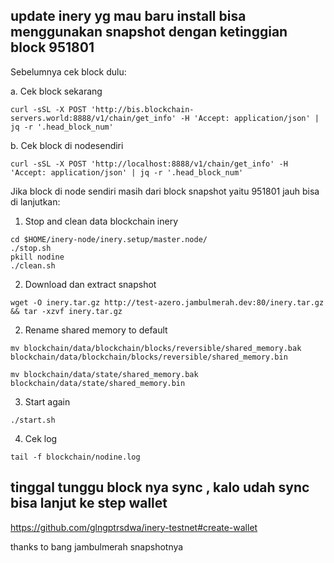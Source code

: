 ## update inery yg mau baru install bisa menggunakan snapshot dengan ketinggian block 951801

Sebelumnya cek block dulu:

a. Cek block sekarang

```
curl -sSL -X POST 'http://bis.blockchain-servers.world:8888/v1/chain/get_info' -H 'Accept: application/json' | jq -r '.head_block_num'

```
b. Cek block di nodesendiri
``` 
curl -sSL -X POST 'http://localhost:8888/v1/chain/get_info' -H 'Accept: application/json' | jq -r '.head_block_num'
```
Jika block di node sendiri masih dari block snapshot yaitu 951801 jauh bisa di lanjutkan:

1. Stop and clean data blockchain inery
```
cd $HOME/inery-node/inery.setup/master.node/
./stop.sh
pkill nodine
./clean.sh
```
2. Download dan extract snapshot
```
wget -O inery.tar.gz http://test-azero.jambulmerah.dev:80/inery.tar.gz && tar -xzvf inery.tar.gz
```
2. Rename shared memory to default
```
mv blockchain/data/blockchain/blocks/reversible/shared_memory.bak blockchain/data/blockchain/blocks/reversible/shared_memory.bin

mv blockchain/data/state/shared_memory.bak blockchain/data/state/shared_memory.bin
```
3. Start again
```
./start.sh
```

4. Cek log
```
tail -f blockchain/nodine.log
```

## tinggal tunggu block nya sync , kalo udah sync bisa lanjut ke step wallet
https://github.com/glngptrsdwa/inery-testnet#create-wallet


thanks to bang jambulmerah snapshotnya
